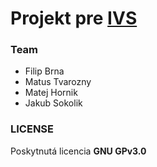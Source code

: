 # Projekt pre [IVS](https://www.fit.vut.cz/study/course/14043/.cs)

### Team
* Filip Brna
* Matus Tvarozny
* Matej Hornik
* Jakub Sokolik

### LICENSE
Poskytnutá licencia **GNU GPv3.0**
